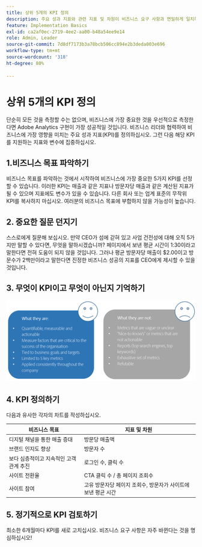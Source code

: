 ```yaml
---
title: 상위 5개의 KPI 정의
description: 주요 성과 지표와 관련 지표 및 차원이 비즈니스 요구 사항과 면밀하게 일치하는지 확인하십시오.
feature: Implementation Basics
exl-id: ca2af0ec-2719-4ee2-aa00-b48a54ee9e14
role: Admin, Leader
source-git-commit: 7d8df7173b3a78bcb506cc894e2b3deda003e696
workflow-type: tm+mt
source-wordcount: '318'
ht-degree: 80%

---
```


# 상위 5개의 KPI 정의

단순히 모든 것을 측정할 수는 없으며, 비즈니스에 가장 중요한 것을 우선적으로 측정한다면 Adobe Analytics 구현이 가장 성공적일 것입니다. 비즈니스 리더와 협력하여 비즈니스에 가장 영향을 미치는 주요 성과 지표(KPI)를 정의하십시오. 그런 다음 해당 KPI를 지원하는 지표와 변수에 집중하십시오.

## 1.비즈니스 목표 파악하기

비즈니스 목표를 파악하는 것에서 시작하여 비즈니스에 가장 중요한 5가지 KPI를 선정할 수 있습니다. 이러한 KPI는 매출과 같은 지표나 방문자당 매출과 같은 계산된 지표가 될 수 있으며 지표에도 변수가 있을 수 있습니다. 다른 회사 또는 업계 표준의 무작위 KPI를 복사하지 마십시오. 여러분의 비즈니스 목표에 부합하지 않을 가능성이 높습니다.

## &#x200B;2. 중요한 질문 던지기

스스로에게 질문해 보십시오. 만약 CEO가 섬에 갇혀 있고 사업 건전성에 대해 오직 5가지만 말할 수 있다면, 무엇을 말하시겠습니까? 페이지에서 보낸 평균 시간이 1:30이라고 말한다면 전혀 도움이 되지 않을 것입니다. 그러나 평균 방문자당 매출이 $2.00이고 방문수가 2백만이라고 말한다면 진정한 비즈니스 성공의 지표를 CEO에게 제시할 수 있을 것입니다.

## &#x200B;3. 무엇이 KPI이고 무엇이 아닌지 기억하기

![](assets/kpis.png)

## &#x200B;4. KPI 정의하기

다음과 유사한 각자의 차트를 작성하십시오.

| 비즈니스 목표 | 지표 및 차원 |
| --- | --- |
| 디지털 채널을 통한 매출 증대 | 방문당 매출액 |
| 브랜드 인지도 향상 | 방문자 수 |
| 보다 심층적이고 지속적인 고객 관계 추진 | 로그인 수, 클릭 수 |
| 사이트 전환율 | CTA 클릭 수 / 총 페이지 조회수 |
| 사이트 참여 | 고유 방문자당 페이지 조회수, 방문자가 사이트에 보낸 평균 시간 |

## &#x200B;5. 정기적으로 KPI 검토하기

최소한 6개월마다 KPI를 새로 고치십시오. 비즈니스 요구 사항은 자주 바뀐다는 것을 명심하십시오!
